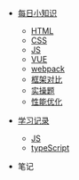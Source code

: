 <!-- 侧边栏 docs/_sidebar.md -->
<!-- docsify serve InkDyedGreenClothes  启动项目 -->

* [每日小知识](/learning/html.md)
  - [HTML](/learning/html.md)
  - [CSS](/learning/css.md)
  - [JS](/learning/js.md)
  - [VUE](/learning/vue.md)
  - [webpack](/learning/webpack.md)
  - [框架对比](/learning/framework.md)
  - [实操题](/learning/hands-on.md)
  - [性能优化](/learning/performance.md)

* [学习记录](/interview/js.md)
  - [JS](/record/js.md)
  - [typeScript](/record/typeScript.md)

* 笔记

